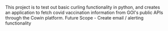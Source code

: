 This project is to test out basic curling functionality in python, and creates an application to fetch covid vaccination information from GOI's public APIs through the Cowin platform.
Future Scope - Create email / alerting functionality
